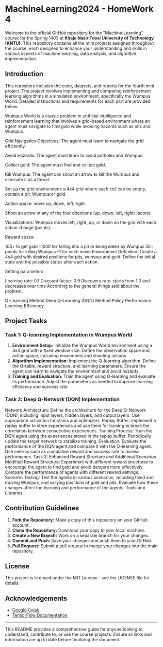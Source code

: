 # MachineLearning2024 - HomeWork 4
Welcome to the official GitHub repository for the "Machine Learning" course for the Spring 1403 at **Khaje Nasir Toosi University of Technology (KNTU)**. This repository contains all the mini projects assigned throughout the course, each designed to enhance your understanding and skills in various aspects of machine learning, data analysis, and algorithm implementation.
## Introduction
This repository includes the code, datasets, and reports for the fourth mini project. The project involves implementing and comparing reinforcement learning algorithms in a simulated environment, specifically the Wumpus World. Detailed instructions and requirements for each part are provided below.

Wumpus World is a classic problem in artificial intelligence and reinforcement learning that involves a grid-based environment where an agent must navigate to find gold while avoiding hazards such as pits and Wumpus.

Grid Navigation Objectives: The agent must learn to navigate the grid efficiently.

Avoid Hazards: The agent must learn to avoid potholes and Wumpus.

Collect gold: The agent must find and collect gold.

Kill Wumpus: The agent can shoot an arrow to kill the Wumpus and eliminate it as a threat.

Set up the grid environment: a 4x4 grid where each cell can be empty, contain a pit, Wumpus or gold.

Action space: move up, down, left, right.

Shoot an arrow in any of the four directions (up, down, left, right) (score).

Visualizations: Wumpus moves left, right, up, or down on the grid with each action change (points).

Reward space:

100+ to get gold
-1000 for falling into a pit or being eaten by Wumpus
50+ points for killing Wumpus
-1 for each move
Environment Definition: Create a 4x4 grid with desired positions for pits, wumpus and gold. Define the initial state and the possible states after each action.

Setting parameters:

Learning rate: 0.1
Discount factor: 0.9
Discovery rate: starts from 1.0 and decreases over time According to the general things said about the problem.

Q-Learning Method
Deep Q-Learning (DQN) Method
Policy Performance
Learning Efficiency

## Project Tasks
### Task 1: Q-learning Implementation in Wumpus World
1. **Environment Setup:** Initialize the Wumpus World environment using a 4x4 grid with a fixed window size. Define the observation space and action space, including movements and shooting actions.
2. **Algorithm Implementation:** Implement the Q-learning algorithm. Define the Q-table, reward structure, and learning parameters. Ensure the agent can learn to navigate the environment and avoid hazards.
3. **Training and Evaluation:** Train the agent using Q-learning and evaluate its performance. Adjust the parameters as needed to improve learning efficiency and success rate.
### Task 2: Deep Q-Network (DQN) Implementation
Network Architecture: Define the architecture for the Deep Q-Network (DQN), including input layers, hidden layers, and output layers. Use appropriate activation functions and optimizers.
Replay Buffer: Implement a replay buffer to store experiences and use them for training to break the correlation between consecutive experiences.
Training Process: Train the DQN agent using the experiences stored in the replay buffer. Periodically update the target network to stabilize training.
Evaluation: Evaluate the performance of the DQN agent and compare it with the Q-learning agent. Use metrics such as cumulative reward and success rate to assess performance.
Task 3: Enhanced Reward Structure and Additional Scenarios
Modified Reward Structure: Experiment with different reward structures to encourage the agent to find gold and avoid dangers more effectively. Compare the performance of agents with different reward settings.
Scenario Testing: Test the agents in various scenarios, including fixed and moving Wumpus, and varying positions of gold and pits. Evaluate how these changes affect the learning and performance of the agents.
Tools and Libraries

## Contribution Guidelines
1. **Fork the Repository:** Make a copy of this repository on your GitHub account.
2. **Clone the Repository:** Download your copy to your local machine.
3. **Create a New Branch:** Work on a separate branch for your changes.
4. **Commit and Push:** Save your changes and push them to your GitHub.
5. **Pull Request:** Submit a pull request to merge your changes into the main repository.

## License
This project is licensed under the MIT License - see the LICENSE file for details.

## Acknowledgements
- [Google Colab](https://colab.research.google.com/)
- [TensorFlow Documentation](https://www.tensorflow.org/)

***
This README provides a comprehensive guide for anyone looking to understand, contribute to, or use the course projects. Ensure all links and information are up to date before finalizing the document.
